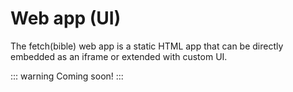 
# Web app (UI)

The fetch(bible) web app is a static HTML app that can be directly embedded as an iframe or extended with custom UI.

::: warning Coming soon!
:::
